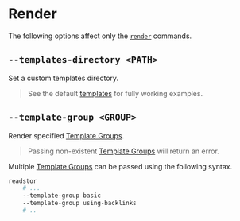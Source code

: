 # Render

The following options affect only the [`render`][render] commands.

## `--templates-directory <PATH>`

Set a custom templates directory.

> <i class="fa fa-info-circle"></i> See the default [templates][templates] for fully working
> examples.

## `--template-group <GROUP>`

Render specified [Template Groups][template-groups].

> <i class="fa fa-exclamation-circle"></i> Passing non-existent [Template Groups][template-groups]
> will return an error.

Multiple [Template Groups][template-groups] can be passed using the following syntax.

```bash
readstor
    # ...
    --template-group basic
    --template-group using-backlinks
    # ..
```

[render]: ../commands.md#render
[template-groups]: ../../templates/configuration/template-groups.md
[templates]: https://github.com/tnahs/readstor/tree/main/templates
